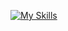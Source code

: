[![My Skills](https://skillicons.dev/icons?i=haskell,bevy,rust,nextjs,kubernetes,prometheus,fastapi,kafka,mongodb,elasticsearch,redis,postgres,latex,git,python,cpp,docker,apple,ubuntu)](https://skillicons.dev)
